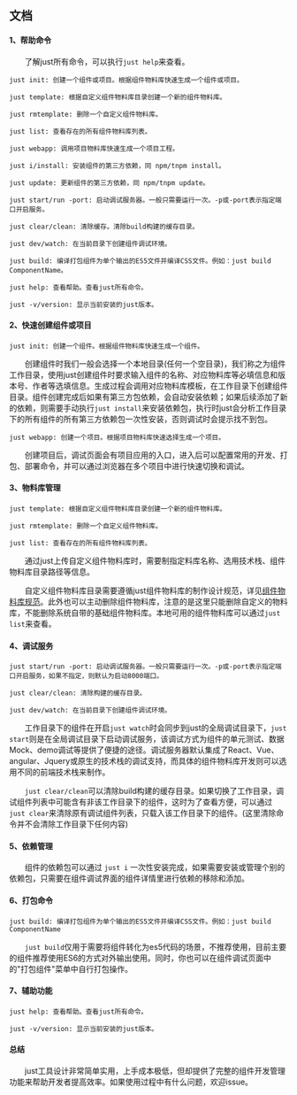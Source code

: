 ## 文档

#### 1、帮助命令

&emsp;&emsp;了解just所有命令，可以执行`just help`来查看。

```
just init: 创建一个组件或项目。根据组件物料库快速生成一个组件或项目。

just template: 根据自定义组件物料库目录创建一个新的组件物料库。

just rmtemplate: 删除一个自定义组件物料库。

just list: 查看存在的所有组件物料库列表。

just webapp: 调用项目物料库快速生成一个项目工程。

just i/install: 安装组件的第三方依赖，同 npm/tnpm install。

just update: 更新组件的第三方依赖，同 npm/tnpm update。

just start/run -port: 启动调试服务器。一般只需要运行一次。-p或-port表示指定端口开启服务。

just clear/clean: 清除缓存。清除build构建的缓存目录。

just dev/watch: 在当前目录下创建组件调试环境。

just build: 编译打包组件为单个输出的ES5文件并编译CSS文件。例如：just build ComponentName。

just help: 查看帮助。查看just所有命令。

just -v/version: 显示当前安装的just版本。
```

#### 2、快速创建组件或项目

```
just init: 创建一个组件。根据组件物料库快速生成一个组件。
```

&emsp;&emsp;创建组件时我们一般会选择一个本地目录(任何一个空目录)，我们称之为组件工作目录，使用just创建组件时要求输入组件的名称、对应物料库等必填信息和版本号、作者等选填信息。生成过程会调用对应物料库模板，在工作目录下创建组件目录。组件创建完成后如果有第三方包依赖，会自动安装依赖；如果后续添加了新的依赖，则需要手动执行`just install`来安装依赖包，执行时just会分析工作目录下的所有组件的所有第三方依赖包一次性安装，否则调试时会提示找不到包。

```
just webapp: 创建一个项目。根据项目物料库快速选择生成一个项目。
```

&emsp;&emsp;创建项目后，调试页面会有项目应用的入口，进入后可以配置常用的开发、打包、部署命令，并可以通过浏览器在多个项目中进行快速切换和调试。

#### 3、物料库管理

```
just template: 根据自定义组件物料库目录创建一个新的组件物料库。

just rmtemplate: 删除一个自定义组件物料库。

just list: 查看存在的所有组件物料库列表。
```

&emsp;&emsp;通过just上传自定义组件物料库时，需要制指定料库名称、选用技术栈、组件物料库目录路径等信息。

&emsp;&emsp;自定义组件物料库目录需要遵循just组件物料库的制作设计规范，详见[组件物料库规范](/#template)。此外也可以主动删除组件物料库，注意的是这里只能删除自定义的物料库，不能删除系统自带的基础组件物料库。本地可用的组件物料库可以通过`just list`来查看。

#### 4、调试服务

```
just start/run -port: 启动调试服务器。一般只需要运行一次。-p或-port表示指定端口开启服务，如果不指定，则默认为启动8000端口。

just clear/clean: 清除构建的缓存目录。

just dev/watch: 在当前目录下创建组件调试环境。
```

&emsp;&emsp;工作目录下的组件在开启`just watch`时会同步到just的全局调试目录下，`just start`则是在全局调试目录下启动调试服务，该调试方式为组件的单元测试、数据Mock、demo调试等提供了便捷的途径。调试服务器默认集成了React、Vue、angular、Jquery或原生的技术栈的调试支持，而具体的组件物料库开发则可以选用不同的前端技术栈来制作。

&emsp;&emsp;`just clear/clean`可以清除build构建的缓存目录。如果切换了工作目录，调试组件列表中可能含有非该工作目录下的组件，这时为了查看方便，可以通过`just clear`来清除原有调试组件列表，只载入该工作目录下的组件。(这里清除命令并不会清除工作目录下任何内容)

#### 5、依赖管理

&emsp;&emsp;组件的依赖包可以通过 `just i` 一次性安装完成，如果需要安装或管理个别的依赖包，只需要在组件调试界面的组件详情里进行依赖的移除和添加。

#### 6、打包命令

```
just build: 编译打包组件为单个输出的ES5文件并编译CSS文件。例如：just build ComponentName
```

&emsp;&emsp;`just build`仅用于需要将组件转化为es5代码的场景，不推荐使用，目前主要的组件推荐使用ES6的方式对外输出使用。同时，你也可以在组件调试页面中的"打包组件"菜单中自行打包操作。

#### 7、辅助功能

```
just help: 查看帮助。查看just所有命令。

just -v/version: 显示当前安装的just版本。
```

#### 总结

&emsp;&emsp;just工具设计非常简单实用，上手成本极低，但却提供了完整的组件开发管理功能来帮助开发者提高效率。如果使用过程中有什么问题，欢迎issue。